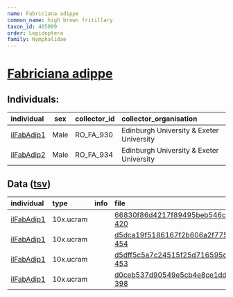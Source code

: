 ```yaml
---
name: Fabriciana adippe
common_name: high brown fritillary
taxon_id: 405009
order: Lepidoptera
family: Nymphalidae
---
```


# [Fabriciana adippe](https://www.ebi.ac.uk/ena/data/taxonomy/v1/taxon/tax-id/405009)

## Individuals:

| individual | sex | collector_id | collector_organisation |
| :--------- | :-: | :----------- | :--------------------- |
| [ilFabAdip1](ilFabAdip1.md) | Male | RO_FA_930 | Edinburgh University & Exeter University |
| [ilFabAdip2](ilFabAdip2.md) | Male | RO_FA_934 | Edinburgh University & Exeter University |

## Data ([tsv](Fabriciana_adippe_data.tsv))

| individual | type | info | file |
| :--------- | :--- | :--- | :--- |
| [ilFabAdip1](ilFabAdip1.md) | 10x.ucram |  | [66830f86d4217f89495beb546c4254d8-420](https://darwin.cog.sanger.ac.uk/insects/Fabriciana_adippe/ilFabAdip1/genomic_data/10x/32955_8%235.cram) |
| [ilFabAdip1](ilFabAdip1.md) | 10x.ucram |  | [d5dca19f5186167f2b606a2f775ee68b-454](https://darwin.cog.sanger.ac.uk/insects/Fabriciana_adippe/ilFabAdip1/genomic_data/10x/32955_8%236.cram) |
| [ilFabAdip1](ilFabAdip1.md) | 10x.ucram |  | [d5dff5c5a7c24515f25d716595c1630d-453](https://darwin.cog.sanger.ac.uk/insects/Fabriciana_adippe/ilFabAdip1/genomic_data/10x/32955_8%237.cram) |
| [ilFabAdip1](ilFabAdip1.md) | 10x.ucram |  | [d0ceb537d90549e5cb4e8ce1dd1ce654-398](https://darwin.cog.sanger.ac.uk/insects/Fabriciana_adippe/ilFabAdip1/genomic_data/10x/32955_8%238.cram) |
